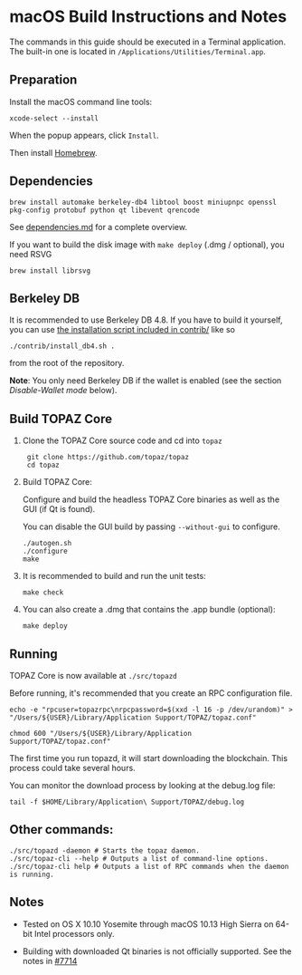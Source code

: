 macOS Build Instructions and Notes
====================================
The commands in this guide should be executed in a Terminal application.
The built-in one is located in `/Applications/Utilities/Terminal.app`.

Preparation
-----------
Install the macOS command line tools:

`xcode-select --install`

When the popup appears, click `Install`.

Then install [Homebrew](https://brew.sh).

Dependencies
----------------------

    brew install automake berkeley-db4 libtool boost miniupnpc openssl pkg-config protobuf python qt libevent qrencode

See [dependencies.md](dependencies.md) for a complete overview.

If you want to build the disk image with `make deploy` (.dmg / optional), you need RSVG

    brew install librsvg

Berkeley DB
-----------
It is recommended to use Berkeley DB 4.8. If you have to build it yourself,
you can use [the installation script included in contrib/](/contrib/install_db4.sh)
like so

```shell
./contrib/install_db4.sh .
```

from the root of the repository.

**Note**: You only need Berkeley DB if the wallet is enabled (see the section *Disable-Wallet mode* below).

Build TOPAZ Core
------------------------

1. Clone the TOPAZ Core source code and cd into `topaz`

        git clone https://github.com/topaz/topaz
        cd topaz

2.  Build TOPAZ Core:

    Configure and build the headless TOPAZ Core binaries as well as the GUI (if Qt is found).

    You can disable the GUI build by passing `--without-gui` to configure.

        ./autogen.sh
        ./configure
        make

3.  It is recommended to build and run the unit tests:

        make check

4.  You can also create a .dmg that contains the .app bundle (optional):

        make deploy

Running
-------

TOPAZ Core is now available at `./src/topazd`

Before running, it's recommended that you create an RPC configuration file.

    echo -e "rpcuser=topazrpc\nrpcpassword=$(xxd -l 16 -p /dev/urandom)" > "/Users/${USER}/Library/Application Support/TOPAZ/topaz.conf"

    chmod 600 "/Users/${USER}/Library/Application Support/TOPAZ/topaz.conf"

The first time you run topazd, it will start downloading the blockchain. This process could take several hours.

You can monitor the download process by looking at the debug.log file:

    tail -f $HOME/Library/Application\ Support/TOPAZ/debug.log

Other commands:
-------

    ./src/topazd -daemon # Starts the topaz daemon.
    ./src/topaz-cli --help # Outputs a list of command-line options.
    ./src/topaz-cli help # Outputs a list of RPC commands when the daemon is running.

Notes
-----

* Tested on OS X 10.10 Yosemite through macOS 10.13 High Sierra on 64-bit Intel processors only.

* Building with downloaded Qt binaries is not officially supported. See the notes in [#7714](https://github.com/topaz/topaz/issues/7714)
